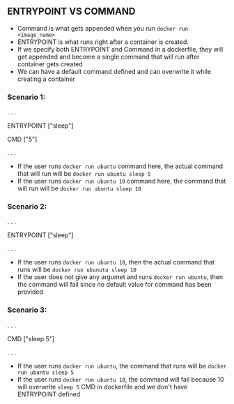 ## ENTRYPOINT VS COMMAND

- Command is what gets appended when you run `docker run <image_name>`
- ENTRYPOINT is what runs right after a container is created.
- If we specify both ENTRYPOINT and Command in a dockerfile, they will get appended and become a single command that will run after container gets created
- We can have a default command defined and can overwrite it while creating a container

### Scenario 1:
.
.
.

ENTRYPOINT ["sleep"]

CMD ["5"]

.
.
.

- If the user runs `docker run ubuntu` command here, the actual command that will run will be `docker run ubuntu sleep 5`
- If the user runs `docker run ubuntu 10` command here, the command that will run will be `docker run ubuntu sleep 10`

### Scenario 2:
.
.
.

ENTRYPOINT ["sleep"]

.
.
.

- If the user runs `docker run ubuntu 10`, then the actual command that runs will be `docker run ubunutu sleep 10`
- If the user does not give any argumet and runs `docker run ubuntu`, then the command will fail since no default value for command has been provided

### Scenario 3:
.
.
.

CMD ["sleep 5"]

.
.
.

- If the user runs `docker run ubuntu`, the command that runs will be `docker run ubuntu sleep 5`
- If the user runs `docker run ubuntu 10`, the command will fail because 10 will overwrite `sleep 5` CMD in dockerfile and we don't have ENTRYPOINT defined



